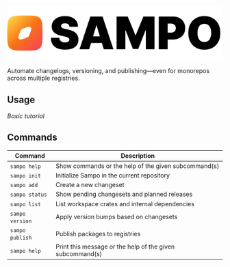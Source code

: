 <picture>
  <source media="(prefers-color-scheme: dark)" srcset="./.github/assets/Sampo_logo_dark.svg" />
  <img alt="Sampo logo" src="./.github/assets/Sampo_logo_light.svg" />
</picture>

Automate changelogs, versioning, and publishing—even for monorepos across multiple registries.

## Usage

*Basic tutorial*

## Commands

| Command         | Description                                               |
| --------------- | --------------------------------------------------------- |
| `sampo help`    | Show commands or the help of the given subcommand(s)      |
| `sampo init`    | Initialize Sampo in the current repository                |
| `sampo add`     | Create a new changeset                                    |
| `sampo status`  | Show pending changesets and planned releases              |
| `sampo list`    | List workspace crates and internal dependencies           |
| `sampo version` | Apply version bumps based on changesets                   |
| `sampo publish` | Publish packages to registries                            |
| `sampo help`    | Print this message or the help of the given subcommand(s) |
